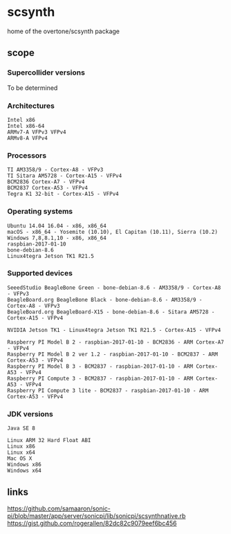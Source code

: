 # scsynth

home of the overtone/scsynth package

## scope

### Supercollider versions

To be determined

### Architectures

```
Intel x86
Intel x86-64
ARMv7-A VFPv3 VFPv4
ARMv8-A VFPv4
```

### Processors

```
TI AM3358/9 - Cortex-A8 - VFPv3
TI Sitara AM5728 - Cortex-A15 - VFPv4
BCM2836 Cortex-A7 - VFPv4
BCM2837 Cortex-A53 - VFPv4
Tegra K1 32-bit - Cortex-A15 - VFPv4
```

### Operating systems

```
Ubuntu 14.04 16.04 - x86, x86_64
macOS - x86_64 - Yosemite (10.10), El Capitan (10.11), Sierra (10.2)
Windows 7,8,8.1,10 - x86, x86_64
raspbian-2017-01-10
bone-debian-8.6
Linux4tegra Jetson TK1 R21.5
```

### Supported devices

```
SeeedStudio BeagleBone Green - bone-debian-8.6 - AM3358/9 - Cortex-A8 - VFPv3
BeagleBoard.org BeagleBone Black - bone-debian-8.6 - AM3358/9 - Cortex-A8 - VFPv3
BeagleBoard.org BeagleBoard-X15 - bone-debian-8.6 - Sitara AM5728 - Cortex-A15 - VFPv4

NVIDIA Jetson TK1 - Linux4tegra Jetson TK1 R21.5 - Cortex-A15 - VFPv4

Raspberry PI Model B 2 - raspbian-2017-01-10 - BCM2836 - ARM Cortex-A7 - VFPv4
Raspberry PI Model B 2 ver 1.2 - raspbian-2017-01-10 - BCM2837 - ARM Cortex-A53 - VFPv4
Raspberry PI Model B 3 - BCM2837 - raspbian-2017-01-10 - ARM Cortex-A53 - VFPv4
Raspberry PI Compute 3 - BCM2837 - raspbian-2017-01-10 - ARM Cortex-A53 - VFPv4
Raspberry PI Compute 3 lite - BCM2837 - raspbian-2017-01-10 - ARM Cortex-A53 - VFPv4
```

### JDK versions

```
Java SE 8

Linux ARM 32 Hard Float ABI
Linux x86
Linux x64
Mac OS X
Windows x86
Windows x64
```

## links

https://github.com/samaaron/sonic-pi/blob/master/app/server/sonicpi/lib/sonicpi/scsynthnative.rb
https://gist.github.com/rogerallen/82dc82c9079eef6bc456


